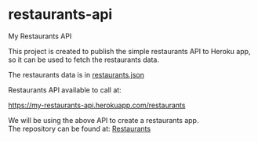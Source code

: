 # restaurants-api
My Restaurants API
   
This project is created to publish the simple restaurants API to Heroku app, so it can be used to fetch the restaurants data.

   
The restaurants data is in [restaurants.json](https://github.com/parth-007/restaurants-api/blob/main/restaurants.json)
   
Restaurants API available to call at:

https://my-restaurants-api.herokuapp.com/restaurants
   
We will be using the above API to create a restaurants app.   
The repository can be found at: [Restaurants](https://github.com/parth-007/restaurants)